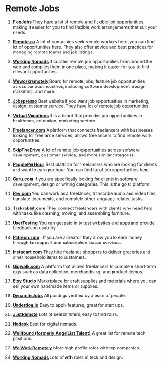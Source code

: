# Remote Jobs 


1. **[FlexJobs](https://flexjobs.com)** They have a lot of remote and flexible job opportunities, making it easier for you to find flexible work arrangements that suit your needs.

2. **[Remote.co](https://remote.co/)** A lot of companies seek remote workers here, you can find lot of opportunities here. They also offer advice and best practices for managing remote teams and job listings. 

3. **[Working Nomads](https://www.workingnomads.com/jobs)** It curates remote job opportunities from around the web and compiles them in one place, making it easier for you to find relevant opportunities.

4. **[Weworkremotely](http://workingnomads.co/jobs)** Board for remote jobs, feature job opportunities across various industries, including software development, design, marketing, and more.

5. **[Jobspresso](http://jobspresso.co/)** Best website if you want job opportunities in marketing, design, customer service. They have lot of remote job opportunities. 

6. **[Virtual Vocations](http://virtualvocations.com/)** It is a board that provides job opportunitues in healthcare, education, marketing sectors. 

7. **[Freelancer.com](http://freelancer.com/)** A platform that connects freelancers with businesses looking for freelance services, allows freelancers to find remote work opportunities.

8. **[SkipTheDrive](http://skipthedrive.com/)** A lot of remote job opportunities across software development, customer service, and more similar categories. 

9. **[PeoplePerHour](http://peopleperhour.com/)** Best platform for freelancers who are looking for clients and want to earn per hour. You can find lot of job opportunities here. 

10. **[Guru.com](http://guru.com/)** If you are specifically looking for clients in software development, design or writing categories. This is the go to platform! 

11. **[Rev.com](http://rev.com/)** You can work as a freelancer, transcribe audio and video files, translate documents, and complete other language-related tasks.

12. **[Taskrabbit.com](http://taskrabbit.com/)** They connect freelancers with clients who need help with tasks like cleaning, moving, and assembling furniture.

13. **[UserTesting](http://usertesting.com/)** You can get paid in to test websites and apps and provide feedback on usability.

14. **[Patreon.com](http://patreon.com/)** : If you are a creator, they allow you to earn money through fan support and subscription-based services.

15. **[Instacart.com](http://instacart.com/)** They hire freelance shoppers to deliver groceries and other household items to customers.

16. **[Gigwalk.com](http://gigwalk.com/)** A platform that allows freelancers to complete short-term gigs such as data collection, merchandising, and product demos.

17. **[Etsy Studio](http://etsystudio.com/)** Marketplace for craft supplies and materials where you can sell your own handmade items or supplies.

18. **[DynamiteJobs](https://dynamitejobs.com/remote-jobs)** All postings verified by a team of people.

19. **[Underdog.io](https://underdog.io/)** Easy to apply features, great for start ups.

20. **[JustRemote](https://justremote.co/)** Lots of search filters, easy to find roles.

21. **[Nodesk](https://www.nodesk.fi/)** Best for digital nomads.

22. **[Wellfound (formerly AngelList Talent)]()** A great list for remote tech positions.

23. **[We Work Remotely](https://wellfound.com/)** More high profile roles with top companies.

24. **[Working Nomads](https://www.workingnomads.com/jobs)** Lots of **wfh** roles in tech and design.

